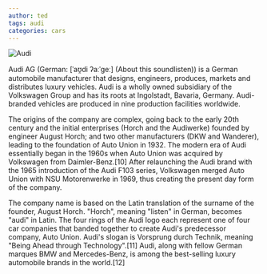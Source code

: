 ```yaml
---
author: ted
tags: audi
categories: cars
---
```

![Audi](https://upload.wikimedia.org/wikipedia/commons/thumb/2/20/Audi_Ingolstadt.jpg/250px-Audi_Ingolstadt.jpg) 

Audi AG (German: [ˈaʊ̯di ʔaːˈɡeː] (About this soundlisten)) is a German automobile manufacturer that designs, engineers, produces, markets and distributes luxury vehicles. Audi is a wholly owned subsidiary of the Volkswagen Group and has its roots at Ingolstadt, Bavaria, Germany. Audi-branded vehicles are produced in nine production facilities worldwide.

The origins of the company are complex, going back to the early 20th century and the initial enterprises (Horch and the Audiwerke) founded by engineer August Horch; and two other manufacturers (DKW and Wanderer), leading to the foundation of Auto Union in 1932. The modern era of Audi essentially began in the 1960s when Auto Union was acquired by Volkswagen from Daimler-Benz.[10] After relaunching the Audi brand with the 1965 introduction of the Audi F103 series, Volkswagen merged Auto Union with NSU Motorenwerke in 1969, thus creating the present day form of the company.

The company name is based on the Latin translation of the surname of the founder, August Horch. "Horch", meaning "listen" in German, becomes "audi" in Latin. The four rings of the Audi logo each represent one of four car companies that banded together to create Audi's predecessor company, Auto Union. Audi's slogan is Vorsprung durch Technik, meaning "Being Ahead through Technology".[11] Audi, along with fellow German marques BMW and Mercedes-Benz, is among the best-selling luxury automobile brands in the world.[12]
